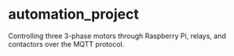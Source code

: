 # automation_project
Controlling three 3-phase motors through Raspberry Pi, relays, and contactors over the MQTT protocol.
